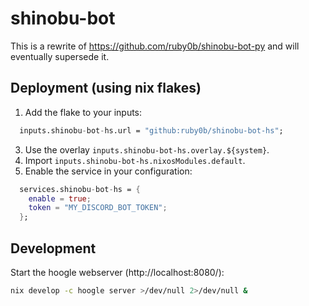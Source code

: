 # shinobu-bot
This is a rewrite of https://github.com/ruby0b/shinobu-bot-py and will eventually supersede it.

## Deployment (using nix flakes)
1. Add the flake to your inputs:
```nix
  inputs.shinobu-bot-hs.url = "github:ruby0b/shinobu-bot-hs";
```
3. Use the overlay `inputs.shinobu-bot-hs.overlay.${system}`.
4. Import `inputs.shinobu-bot-hs.nixosModules.default`.
5. Enable the service in your configuration:
```nix
  services.shinobu-bot-hs = {
    enable = true;
    token = "MY_DISCORD_BOT_TOKEN";
  };
```

## Development
Start the hoogle webserver (http://localhost:8080/):
```sh
nix develop -c hoogle server >/dev/null 2>/dev/null &
```
